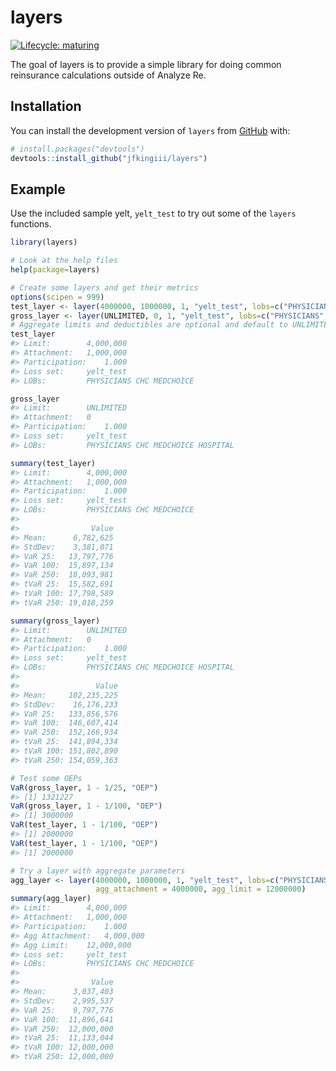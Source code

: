 
<!-- README.md is generated from README.Rmd. Please edit that file -->

# layers

<!-- badges: start -->

[![Lifecycle:
maturing](https://img.shields.io/badge/lifecycle-experimental-orange.svg)](https://www.tidyverse.org/lifecycle/#experimental)
<!-- badges: end -->

The goal of layers is to provide a simple library for doing common
reinsurance calculations outside of Analyze Re.

## Installation

You can install the development version of `layers` from
[GitHub](https://github.com/) with:

``` r
# install.packages("devtools")
devtools::install_github("jfkingiii/layers")
```

## Example

Use the included sample yelt, `yelt_test` to try out some of the
`layers` functions.

``` r
library(layers)

# Look at the help files
help(package=layers)

# Create some layers and get their metrics
options(scipen = 999)
test_layer <- layer(4000000, 1000000, 1, "yelt_test", lobs=c("PHYSICIANS","CHC","MEDCHOICE"))
gross_layer <- layer(UNLIMITED, 0, 1, "yelt_test", lobs=c("PHYSICIANS","CHC","MEDCHOICE","HOSPITAL"))
# Aggregate limits and deductibles are optional and default to UNLIMITED and 0.
test_layer
#> Limit:        4,000,000 
#> Attachment:   1,000,000 
#> Participation:    1.000 
#> Loss set:     yelt_test 
#> LOBs:         PHYSICIANS CHC MEDCHOICE

gross_layer
#> Limit:        UNLIMITED 
#> Attachment:   0 
#> Participation:    1.000 
#> Loss set:     yelt_test 
#> LOBs:         PHYSICIANS CHC MEDCHOICE HOSPITAL

summary(test_layer)
#> Limit:        4,000,000 
#> Attachment:   1,000,000 
#> Participation:    1.000 
#> Loss set:     yelt_test 
#> LOBs:         PHYSICIANS CHC MEDCHOICE 
#> 
#>                Value
#> Mean:      6,782,625
#> StdDev:    3,381,071
#> VaR 25:   13,797,776
#> VaR 100:  15,897,134
#> VaR 250:  18,093,981
#> tVaR 25:  15,582,691
#> tVaR 100: 17,798,589
#> tVaR 250: 19,018,259

summary(gross_layer)
#> Limit:        UNLIMITED 
#> Attachment:   0 
#> Participation:    1.000 
#> Loss set:     yelt_test 
#> LOBs:         PHYSICIANS CHC MEDCHOICE HOSPITAL 
#> 
#>                 Value
#> Mean:     102,235,225
#> StdDev:    16,176,233
#> VaR 25:   133,856,576
#> VaR 100:  146,607,414
#> VaR 250:  152,166,934
#> tVaR 25:  141,894,334
#> tVaR 100: 151,802,890
#> tVaR 250: 154,059,363

# Test some OEPs
VaR(gross_layer, 1 - 1/25, "OEP")
#> [1] 1321227
VaR(gross_layer, 1 - 1/100, "OEP")
#> [1] 3000000
VaR(test_layer, 1 - 1/100, "OEP")
#> [1] 2000000
VaR(test_layer, 1 - 1/100, "OEP")
#> [1] 2000000

# Try a layer with aggregate parameters
agg_layer <- layer(4000000, 1000000, 1, "yelt_test", lobs=c("PHYSICIANS","CHC","MEDCHOICE"),
                   agg_attachment = 4000000, agg_limit = 12000000)
summary(agg_layer)
#> Limit:        4,000,000 
#> Attachment:   1,000,000 
#> Participation:    1.000 
#> Agg Attachment:   4,000,000 
#> Agg Limit:    12,000,000 
#> Loss set:     yelt_test 
#> LOBs:         PHYSICIANS CHC MEDCHOICE 
#> 
#>                Value
#> Mean:      3,037,403
#> StdDev:    2,995,537
#> VaR 25:    9,797,776
#> VaR 100:  11,896,641
#> VaR 250:  12,000,000
#> tVaR 25:  11,133,044
#> tVaR 100: 12,000,000
#> tVaR 250: 12,000,000
```
